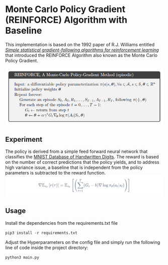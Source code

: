 # Monte Carlo Policy Gradient (REINFORCE) Algorithm with Baseline

This implementation is based on the 1992 paper of R.J. Williams entitled *[Simple statistical gradient-following algorithms for  reinforcement learning](https://link.springer.com/article/10.1007/BF00992696)* that introduced the REINFORCE Algorithm also known as the Monte Carlo Policy Gradient. 

![REINFORCE algorithm](assets/images/reinforce.png)

## Experiment
The policy is derived from a simple feed forward neural network that classifies the [MNIST Database of Handwritten Digits](http://yann.lecun.com/exdb/mnist/). The reward is based on the number of correct predictions that the policy yields, and to address high variance issue, a baseline that is independent from the policy parameters is subtracted to the reward function. 
![REINFORCE with baseline algorithm](assets/images/reinforce_baseline.png)
## Usage
Install the dependencies from the requirements.txt file

    pip3 install -r requirements.txt
 
Adjust the Hyperparameters on the config file and simply run the following line of code inside the project directory:

    python3 main.py